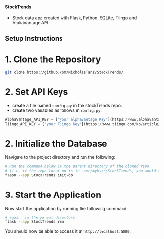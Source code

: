 #### StockTrends
* Stock data app created with Flask, Python, SQLite, Tiingo and AlphaVantage API.

## Setup Instructions

# 1. Clone the Repository

```bash
git clone https://github.com/NicholasTanz/StockTrends/
```

# 2. Set API Keys
-  create a file named `config.py` in the stockTrends repo.
-  create two variables as follows in `config.py`:
```python
AlphaVantage_API_KEY = ["your alphaVantage Key"](https://www.alphavantage.co/)
Tiingo_API_KEY = ["your Tiingo Key"](https://www.tiingo.com/kb/article/where-to-find-your-tiingo-api-token/)
```

# 2. Initialize the Database

Navigate to the project directory and run the following:

```bash
# Run the command below in the parent directory of the cloned repo.
# (i.e. if the repo location is in user/myUser/StockTrends, you would run this command in user/myUser). 
flask --app StockTrends init-db
```

# 3. Start the Application

Now start the application by running the following command:

```bash
# again, in the parent directory. 
flask --app StockTrends run
```

You should now be able to access it at `http://localhost:5000`.
